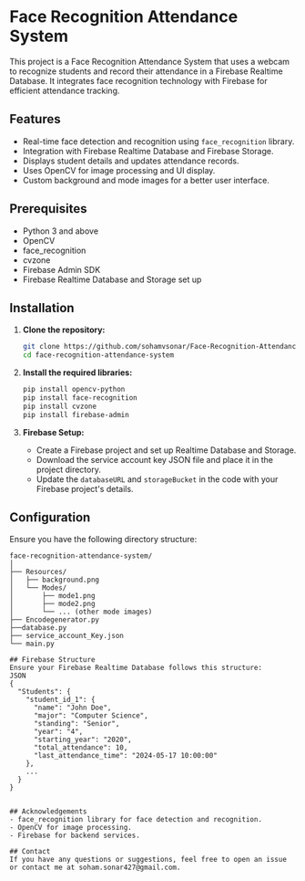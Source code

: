 # Face Recognition Attendance System

This project is a Face Recognition Attendance System that uses a webcam to recognize students and record their attendance in a Firebase Realtime Database. It integrates face recognition technology with Firebase for efficient attendance tracking.

## Features

- Real-time face detection and recognition using `face_recognition` library.
- Integration with Firebase Realtime Database and Firebase Storage.
- Displays student details and updates attendance records.
- Uses OpenCV for image processing and UI display.
- Custom background and mode images for a better user interface.

## Prerequisites

- Python 3 and above
- OpenCV
- face_recognition
- cvzone
- Firebase Admin SDK
- Firebase Realtime Database and Storage set up

## Installation

1. **Clone the repository:**

    ```bash
    git clone https://github.com/sohamvsonar/Face-Recognition-Attendance-System.git
    cd face-recognition-attendance-system
    ```

2. **Install the required libraries:**

    ```bash
    pip install opencv-python
    pip install face-recognition
    pip install cvzone
    pip install firebase-admin
    ```

3. **Firebase Setup:**

    - Create a Firebase project and set up Realtime Database and Storage.
    - Download the service account key JSON file and place it in the project directory.
    - Update the `databaseURL` and `storageBucket` in the code with your Firebase project's details.

## Configuration

Ensure you have the following directory structure:

```plaintext
face-recognition-attendance-system/
│
├── Resources/
│   ├── background.png
│   └── Modes/
│       ├── mode1.png
│       ├── mode2.png
│       └── ... (other mode images)
├── Encodegenerator.py
├──database.py
├── service_account_Key.json
└── main.py

## Firebase Structure
Ensure your Firebase Realtime Database follows this structure:
JSON
{
  "Students": {
    "student_id_1": {
      "name": "John Doe",
      "major": "Computer Science",
      "standing": "Senior",
      "year": "4",
      "starting_year": "2020",
      "total_attendance": 10,
      "last_attendance_time": "2024-05-17 10:00:00"
    },
    ...
  }
}


## Acknowledgements
- face_recognition library for face detection and recognition.
- OpenCV for image processing.
- Firebase for backend services.

## Contact
If you have any questions or suggestions, feel free to open an issue or contact me at soham.sonar427@gmail.com.
